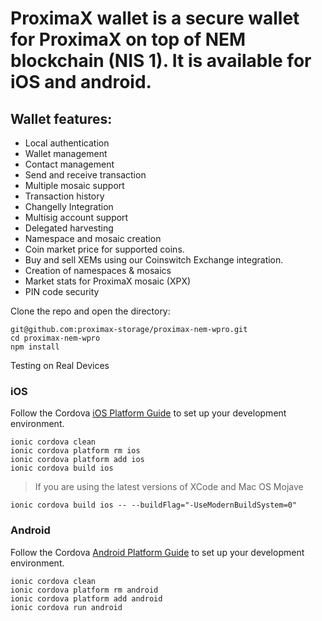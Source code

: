 # ProximaX wallet is a secure wallet for ProximaX on top of NEM blockchain (NIS 1). It is available for iOS and android.

## Wallet features:

* Local authentication
* Wallet management
* Contact management
* Send and receive transaction
* Multiple mosaic support
* Transaction history
* Changelly Integration
* Multisig account support
* Delegated harvesting
* Namespace and mosaic creation
* Coin market price for supported coins.
* Buy and sell XEMs using our Coinswitch Exchange integration.
* Creation of namespaces & mosaics 
* Market stats for ProximaX mosaic (XPX)
* PIN code security

Clone the repo and open the directory: 
```
git@github.com:proximax-storage/proximax-nem-wpro.git
cd proximax-nem-wpro
npm install
```

Testing on Real Devices
### iOS
Follow the Cordova [iOS Platform Guide](https://cordova.apache.org/docs/en/latest/guide/platforms/ios/) to set up your development environment.

```
ionic cordova clean
ionic cordova platform rm ios
ionic cordova platform add ios
ionic cordova build ios
```

> If you are using the latest versions of XCode and Mac OS Mojave
```
ionic cordova build ios -- --buildFlag="-UseModernBuildSystem=0"
```




### Android

Follow the Cordova [Android Platform Guide](https://cordova.apache.org/docs/en/latest/guide/platforms/android/) to set up your development environment.

```
ionic cordova clean
ionic cordova platform rm android
ionic cordova platform add android
ionic cordova run android
```
